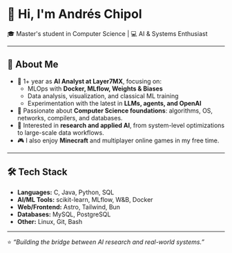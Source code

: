 # 👋 Hi, I'm Andrés Chipol  

🎓 Master's student in Computer Science | 💻 AI & Systems Enthusiast  

---

## 🚀 About Me
- 🔹 1+ year as **AI Analyst at Layer7MX**, focusing on:
  - MLOps with **Docker, MLflow, Weights & Biases**
  - Data analysis, visualization, and classical ML training
  - Experimentation with the latest in **LLMs, agents, and OpenAI**
- 🔹 Passionate about **Computer Science foundations**: algorithms, OS, networks, compilers, and databases.
- 🔹 Interested in **research and applied AI**, from system-level optimizations to large-scale data workflows.  
- 🎮 I also enjoy **Minecraft** and multiplayer online games in my free time.  

---

## 🛠️ Tech Stack
- **Languages:** C, Java, Python, SQL  
- **AI/ML Tools:** scikit-learn, MLflow, W&B, Docker  
- **Web/Frontend:** Astro, Tailwind, Bun  
- **Databases:** MySQL, PostgreSQL  
- **Other:** Linux, Git, Bash  

---


⭐️ *“Building the bridge between AI research and real-world systems.”*
